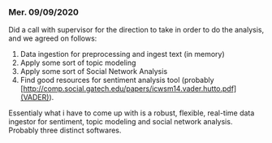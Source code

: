 ### Mer. 09/09/2020
Did a call with supervisor for the direction to take in order to do the analysis, and we agreed on follows:
1. Data ingestion for preprocessing and ingest text (in memory)
2. Apply some sort of topic modeling 
3. Apply some sort of Social Network Analysis
4. Find good resources for sentiment analysis tool (probably [http://comp.social.gatech.edu/papers/icwsm14.vader.hutto.pdf](VADER)). 

Essentialy what i have to come up with is a robust, flexible, real-time data ingestor for sentiment, topic modeling and social network analysis. 
Probably three distinct softwares.
